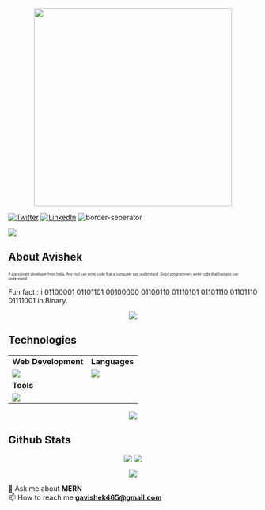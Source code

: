 
<div style="text-align: center;"> 
  <img width="400" src="https://readme-typing-svg.herokuapp.com?font=JetBrains+Mono&weight=600&size=30&duration=3000&color=2AF7B4&width=535&lines=Hi%2C+I'm+Avishek%F0%9F%91%8B;Let's+Connect!"/>
</div>

[![Twitter](https://skillicons.dev/icons?i=twitter)](https://twitter.com/Avishek_ghosh01)
[![LinkedIn](https://skillicons.dev/icons?i=linkedin)](https://www.linkedin.com/in/avishek-ghosh12345/)
![border-seperator](assets/borderseparator.gif) 

![](https://komarev.com/ghpvc/?username=avishekghosh2004)
## About Avishek 
<p style="font-size:7px;">
A passionate developer from India, Any fool can write code that a computer can understand. Good programmers write code that humans can understand.
</p>
<p>Fun fact : i 01100001 01101101 00100000 01100110 01110101 01101110 01101110 01111001  in Binary. </p>
<p align="center"><img src= 'https://capsule-render.vercel.app/api?type=rect&color=gradient&height=2.5'/></p>

## Technologies
 
<table>
<tr>
	<td><strong>Web Development</strong></td>
	<td><strong>Languages</strong></td>
</tr>
<tr>
		<td><img src = "https://skillicons.dev/icons?i=html,css,js,react,tailwind,spring,mongodb" ></td>
		<td><img src = "https://skillicons.dev/icons?i=java,c&theme=dark"></td>
  <tr>
	<td><strong>Tools</strong></td>
</tr>
<tr>
	<td><img src = "https://skillicons.dev/icons?i=git,vscode,github,vercel&theme=dark"></td>
</tr>

</table>

<p align="center"><img src= 'https://capsule-render.vercel.app/api?type=rect&color=gradient&height=2.5'/></p>


## Github Stats
<p style="display:flex; align=center; justify-content:center; ">
<img src="https://github-readme-stats.vercel.app/api?username=avishekghosh2004&theme=midnight-purple" style="margin-right:4px;">
<img src="https://github-readme-streak-stats.herokuapp.com/?user=avishekghosh2004&theme=holi-theme">
</p>


<p align="center"><img src= 'https://capsule-render.vercel.app/api?type=rect&color=gradient&height=2.5'/></p
														 


 💬 Ask me about **MERN**<br>
 📫 How to reach me **gavishek465@gmail.com**





